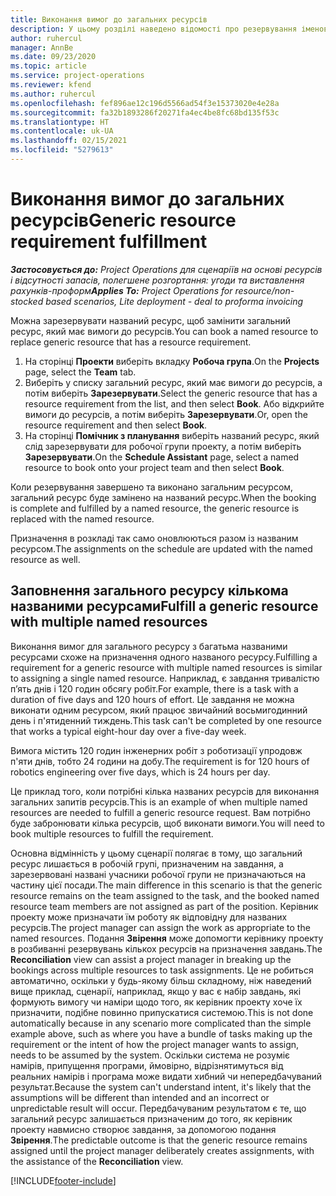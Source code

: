 ```yaml
---
title: Виконання вимог до загальних ресурсів
description: У цьому розділі наведено відомості про резервування іменованих ресурсів для загальних вимог до ресурсів.
author: ruhercul
manager: AnnBe
ms.date: 09/23/2020
ms.topic: article
ms.service: project-operations
ms.reviewer: kfend
ms.author: ruhercul
ms.openlocfilehash: fef896ae12c196d5566ad54f3e15373020e4e28a
ms.sourcegitcommit: fa32b1893286f20271fa4ec4be8fc68bd135f53c
ms.translationtype: HT
ms.contentlocale: uk-UA
ms.lasthandoff: 02/15/2021
ms.locfileid: "5279613"
---
```

# <a name="generic-resource-requirement-fulfillment"></a><span data-ttu-id="b44c7-103">Виконання вимог до загальних ресурсів</span><span class="sxs-lookup"><span data-stu-id="b44c7-103">Generic resource requirement fulfillment</span></span>

<span data-ttu-id="b44c7-104">_**Застосовується до:** Project Operations для сценаріїв на основі ресурсів і відсутності запасів, полегшене розгортання: угоди та виставлення рахунків-проформ_</span><span class="sxs-lookup"><span data-stu-id="b44c7-104">_**Applies To:** Project Operations for resource/non-stocked based scenarios, Lite deployment - deal to proforma invoicing_</span></span>

<span data-ttu-id="b44c7-105">Можна зарезервувати названий ресурс, щоб замінити загальний ресурс, який має вимоги до ресурсів.</span><span class="sxs-lookup"><span data-stu-id="b44c7-105">You can book a named resource to replace generic resource that has a resource requirement.</span></span>

1. <span data-ttu-id="b44c7-106">На сторінці **Проекти** виберіть вкладку **Робоча група**.</span><span class="sxs-lookup"><span data-stu-id="b44c7-106">On the **Projects** page, select the **Team** tab.</span></span>
2. <span data-ttu-id="b44c7-107">Виберіть у списку загальний ресурс, який має вимоги до ресурсів, а потім виберіть **Зарезервувати**.</span><span class="sxs-lookup"><span data-stu-id="b44c7-107">Select the generic resource that has a resource requirement from the list, and then select **Book**.</span></span> <span data-ttu-id="b44c7-108">Або відкрийте вимоги до ресурсів, а потім виберіть **Зарезервувати**.</span><span class="sxs-lookup"><span data-stu-id="b44c7-108">Or, open the resource requirement and then select **Book**.</span></span>
3. <span data-ttu-id="b44c7-109">На сторінці **Помічник з планування** виберіть названий ресурс, який слід зарезервувати для робочої групи проекту, а потім виберіть **Зарезервувати**.</span><span class="sxs-lookup"><span data-stu-id="b44c7-109">On the **Schedule Assistant** page, select a named resource to book onto your project team and then select **Book**.</span></span>

<span data-ttu-id="b44c7-110">Коли резервування завершено та виконано загальним ресурсом, загальний ресурс буде замінено на названий ресурс.</span><span class="sxs-lookup"><span data-stu-id="b44c7-110">When the booking is complete and fulfilled by a named resource, the generic resource is replaced with the named resource.</span></span>

<span data-ttu-id="b44c7-111">Призначення в розкладі так само оновлюються разом із названим ресурсом.</span><span class="sxs-lookup"><span data-stu-id="b44c7-111">The assignments on the schedule are updated with the named resource as well.</span></span>

## <a name="fulfill-a-generic-resource-with-multiple-named-resources"></a><span data-ttu-id="b44c7-112">Заповнення загального ресурсу кількома названими ресурсами</span><span class="sxs-lookup"><span data-stu-id="b44c7-112">Fulfill a generic resource with multiple named resources</span></span>
<span data-ttu-id="b44c7-113">Виконання вимог для загального ресурсу з багатьма названими ресурсами схоже на призначення одного названого ресурсу.</span><span class="sxs-lookup"><span data-stu-id="b44c7-113">Fulfilling a requirement for a generic resource with multiple named resources is similar to assigning a single named resource.</span></span> <span data-ttu-id="b44c7-114">Наприклад, є завдання тривалістю п’ять днів і 120 годин обсягу робіт.</span><span class="sxs-lookup"><span data-stu-id="b44c7-114">For example, there is a task with a duration of five days and 120 hours of effort.</span></span> <span data-ttu-id="b44c7-115">Це завдання не можна виконати одним ресурсом, який працює звичайний восьмигодинний день і п'ятиденний тиждень.</span><span class="sxs-lookup"><span data-stu-id="b44c7-115">This task can't be completed by one resource that works a typical eight-hour day over a five-day week.</span></span> 

<span data-ttu-id="b44c7-116">Вимога містить 120 годин інженерних робіт з роботизації упродовж п'яти днів, тобто 24 години на добу.</span><span class="sxs-lookup"><span data-stu-id="b44c7-116">The requirement is for 120 hours of robotics engineering over five days, which is 24 hours per day.</span></span>

<span data-ttu-id="b44c7-117">Це приклад того, коли потрібні кілька названих ресурсів для виконання загальних запитів ресурсів.</span><span class="sxs-lookup"><span data-stu-id="b44c7-117">This is an example of when multiple named resources are needed to fulfill a generic resource request.</span></span> <span data-ttu-id="b44c7-118">Вам потрібно буде забронювати кілька ресурсів, щоб виконати вимоги.</span><span class="sxs-lookup"><span data-stu-id="b44c7-118">You will need to book multiple resources to fulfill the requirement.</span></span>

<span data-ttu-id="b44c7-119">Основна відмінність у цьому сценарії полягає в тому, що загальний ресурс лишається в робочій групі, призначеним на завдання, а зарезервовані названі учасники робочої групи не призначаються на частину цієї посади.</span><span class="sxs-lookup"><span data-stu-id="b44c7-119">The main difference in this scenario is that the generic resource remains on the team assigned to the task, and the booked named resource team members are not assigned as part of the position.</span></span> <span data-ttu-id="b44c7-120">Керівник проекту може призначати їм роботу як відповідну для названих ресурсів.</span><span class="sxs-lookup"><span data-stu-id="b44c7-120">The project manager can assign the work as appropriate to the named resources.</span></span> <span data-ttu-id="b44c7-121">Подання **Звірення** може допомогти керівнику проекту в розбиванні резервувань кількох ресурсів на призначення завдань.</span><span class="sxs-lookup"><span data-stu-id="b44c7-121">The **Reconciliation** view can assist a project manager in breaking up the bookings across multiple resources to task assignments.</span></span> <span data-ttu-id="b44c7-122">Це не робиться автоматично, оскільки у будь-якому більш складному, ніж наведений вище приклад, сценарії, наприклад, якщо у вас є набір завдань, які формують вимогу чи наміри щодо того, як керівник проекту хоче їх призначити, подібне повинно припускатися системою.</span><span class="sxs-lookup"><span data-stu-id="b44c7-122">This is not done automatically because in any scenario more complicated than the simple example above, such as where you have a bundle of tasks making up the requirement or the intent of how the project manager wants to assign, needs to be assumed by the system.</span></span> <span data-ttu-id="b44c7-123">Оскільки система не розуміє намірів, припущення програми, ймовірно, відрізнятимуться від реальних намірів і програма може видати хибний чи непередбачуваний результат.</span><span class="sxs-lookup"><span data-stu-id="b44c7-123">Because the system can't understand intent, it's likely that the assumptions will be different than intended and an incorrect or unpredictable result will occur.</span></span> <span data-ttu-id="b44c7-124">Передбачуваним результатом є те, що загальний ресурс залишається призначеним до того, як керівник проекту навмисно створює завдання, за допомогою подання **Звірення**.</span><span class="sxs-lookup"><span data-stu-id="b44c7-124">The predictable outcome is that the generic resource remains assigned until the project manager deliberately creates assignments, with the assistance of the **Reconciliation** view.</span></span>




[!INCLUDE[footer-include](../includes/footer-banner.md)]